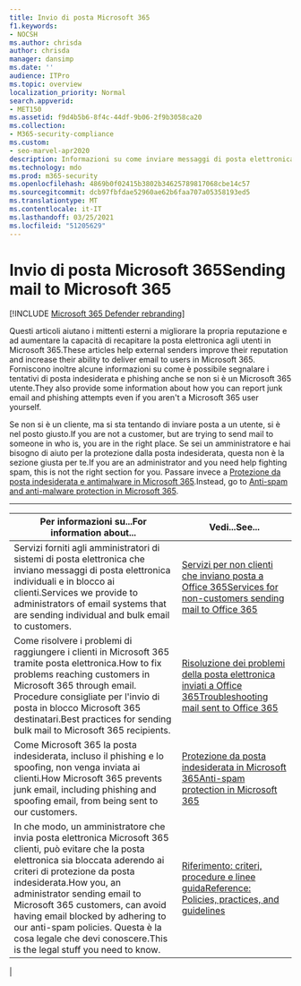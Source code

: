 ```yaml
---
title: Invio di posta Microsoft 365
f1.keywords:
- NOCSH
ms.author: chrisda
author: chrisda
manager: dansimp
ms.date: ''
audience: ITPro
ms.topic: overview
localization_priority: Normal
search.appverid:
- MET150
ms.assetid: f9d4b5b6-8f4c-44df-9b06-2f9b3058ca20
ms.collection:
- M365-security-compliance
ms.custom:
- seo-marvel-apr2020
description: Informazioni su come inviare messaggi di posta elettronica agli utenti in Microsoft 365. Informazioni anche su come segnalare i tentativi di phishing & posta indesiderata come utente esterno.
ms.technology: mdo
ms.prod: m365-security
ms.openlocfilehash: 4869b0f02415b3802b34625789817068cbe14c57
ms.sourcegitcommit: dcb97fbfdae52960ae62b6faa707a05358193ed5
ms.translationtype: MT
ms.contentlocale: it-IT
ms.lasthandoff: 03/25/2021
ms.locfileid: "51205629"
---
```

# <a name="sending-mail-to-microsoft-365"></a><span data-ttu-id="828f9-104">Invio di posta Microsoft 365</span><span class="sxs-lookup"><span data-stu-id="828f9-104">Sending mail to Microsoft 365</span></span>

[!INCLUDE [Microsoft 365 Defender rebranding](../includes/microsoft-defender-for-office.md)]


<span data-ttu-id="828f9-105">Questi articoli aiutano i mittenti esterni a migliorare la propria reputazione e ad aumentare la capacità di recapitare la posta elettronica agli utenti in Microsoft 365.</span><span class="sxs-lookup"><span data-stu-id="828f9-105">These articles help external senders improve their reputation and increase their ability to deliver email to users in Microsoft 365.</span></span> <span data-ttu-id="828f9-106">Forniscono inoltre alcune informazioni su come è possibile segnalare i tentativi di posta indesiderata e phishing anche se non si è un Microsoft 365 utente.</span><span class="sxs-lookup"><span data-stu-id="828f9-106">They also provide some information about how you can report junk email and phishing attempts even if you aren't a Microsoft 365 user yourself.</span></span>

<span data-ttu-id="828f9-107">Se non si è un cliente, ma si sta tentando di inviare posta a un utente, si è nel posto giusto.</span><span class="sxs-lookup"><span data-stu-id="828f9-107">If you are not a customer, but are trying to send mail to someone in who is, you are in the right place.</span></span> <span data-ttu-id="828f9-108">Se sei un amministratore e hai bisogno di aiuto per la protezione dalla posta indesiderata, questa non è la sezione giusta per te.</span><span class="sxs-lookup"><span data-stu-id="828f9-108">If you are an administrator and you need help fighting spam, this is not the right section for you.</span></span> <span data-ttu-id="828f9-109">Passare invece a [Protezione da posta indesiderata e antimalware in Microsoft 365](anti-spam-and-anti-malware-protection.md).</span><span class="sxs-lookup"><span data-stu-id="828f9-109">Instead, go to [Anti-spam and anti-malware protection in Microsoft 365](anti-spam-and-anti-malware-protection.md).</span></span>

****

|<span data-ttu-id="828f9-110">Per informazioni su...</span><span class="sxs-lookup"><span data-stu-id="828f9-110">For information about...</span></span>|<span data-ttu-id="828f9-111">Vedi...</span><span class="sxs-lookup"><span data-stu-id="828f9-111">See...</span></span>|
|---|---|
|<span data-ttu-id="828f9-112">Servizi forniti agli amministratori di sistemi di posta elettronica che inviano messaggi di posta elettronica individuali e in blocco ai clienti.</span><span class="sxs-lookup"><span data-stu-id="828f9-112">Services we provide to administrators of email systems that are sending individual and bulk email to customers.</span></span>|[<span data-ttu-id="828f9-113">Servizi per non clienti che inviano posta a Office 365</span><span class="sxs-lookup"><span data-stu-id="828f9-113">Services for non-customers sending mail to Office 365</span></span>](services-for-non-customers.md)|
|<span data-ttu-id="828f9-114">Come risolvere i problemi di raggiungere i clienti in Microsoft 365 tramite posta elettronica.</span><span class="sxs-lookup"><span data-stu-id="828f9-114">How to fix problems reaching customers in Microsoft 365 through email.</span></span> <span data-ttu-id="828f9-115">Procedure consigliate per l'invio di posta in blocco Microsoft 365 destinatari.</span><span class="sxs-lookup"><span data-stu-id="828f9-115">Best practices for sending bulk mail to Microsoft 365 recipients.</span></span>|[<span data-ttu-id="828f9-116">Risoluzione dei problemi della posta elettronica inviati a Office 365</span><span class="sxs-lookup"><span data-stu-id="828f9-116">Troubleshooting mail sent to Office 365</span></span>](troubleshooting-mail-sent-to-office-365.md)|
|<span data-ttu-id="828f9-117">Come Microsoft 365 la posta indesiderata, incluso il phishing e lo spoofing, non venga inviata ai clienti.</span><span class="sxs-lookup"><span data-stu-id="828f9-117">How Microsoft 365 prevents junk email, including phishing and spoofing email, from being sent to our customers.</span></span>|[<span data-ttu-id="828f9-118">Protezione da posta indesiderata in Microsoft 365</span><span class="sxs-lookup"><span data-stu-id="828f9-118">Anti-spam protection in Microsoft 365</span></span>](anti-spam-protection.md)|
|<span data-ttu-id="828f9-119">In che modo, un amministratore che invia posta elettronica Microsoft 365 clienti, può evitare che la posta elettronica sia bloccata aderendo ai criteri di protezione da posta indesiderata.</span><span class="sxs-lookup"><span data-stu-id="828f9-119">How you, an administrator sending email to Microsoft 365 customers, can avoid having email blocked by adhering to our anti-spam policies.</span></span> <span data-ttu-id="828f9-120">Questa è la cosa legale che devi conoscere.</span><span class="sxs-lookup"><span data-stu-id="828f9-120">This is the legal stuff you need to know.</span></span>|[<span data-ttu-id="828f9-121">Riferimento: criteri, procedure e linee guida</span><span class="sxs-lookup"><span data-stu-id="828f9-121">Reference: Policies, practices, and guidelines</span></span>](reference-policies-practices-and-guidelines.md)|
|
